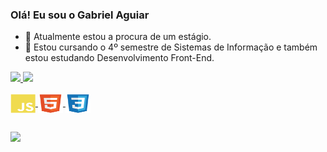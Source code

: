 ### Olá! Eu sou o Gabriel Aguiar

- 💼 Atualmente estou a procura de um estágio.
- 📘 Estou cursando o 4º semestre de Sistemas de Informação e também estou estudando Desenvolvimento Front-End.

<div>
  <a href="https://github.com/gabrielaguiar1">
  <img height="180em" src="https://github-readme-stats.vercel.app/api?username=gabrielaguiar1&show_icons=true&theme=merko"/>
  <img height="180em" src="https://github-readme-stats.vercel.app/api/top-langs/?username=gabrielaguiar1&theme=merko&size_weight=0.5&count_weight=0.5"/>
</div>

<div style="display: inline_block"><br>
  <img align="center" alt="Gabriel-Js" height="30" width="40" src="https://raw.githubusercontent.com/devicons/devicon/master/icons/javascript/javascript-plain.svg">
  <img align="center" alt="Gabriel-HTML" height="30" width="40" src="https://raw.githubusercontent.com/devicons/devicon/master/icons/html5/html5-original.svg">
  <img align="center" alt="Gabriel-CSS" height="30" width="40" src="https://raw.githubusercontent.com/devicons/devicon/master/icons/css3/css3-original.svg">
</div>

##

<div> 
  <a href="https://www.linkedin.com/in/gabrielaguiaroliveira/" target="_blank"><img src="https://img.shields.io/badge/-LinkedIn-%230077B5?style=for-the-badge&logo=linkedin&logoColor=white" target="_blank"></a> 
</div>
